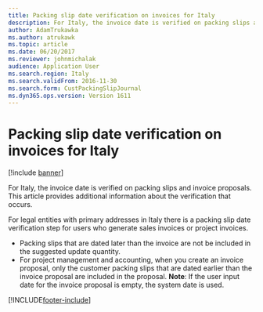 ```yaml
---
title: Packing slip date verification on invoices for Italy
description: For Italy, the invoice date is verified on packing slips and invoice proposals. Learn about the verification that occurs.
author: AdamTrukawka
ms.author: atrukawk
ms.topic: article
ms.date: 06/20/2017
ms.reviewer: johnmichalak
audience: Application User
ms.search.region: Italy
ms.search.validFrom: 2016-11-30
ms.search.form: CustPackingSlipJournal
ms.dyn365.ops.version: Version 1611
---
```


# Packing slip date verification on invoices for Italy

[!include [banner](../../includes/banner.md)]

For Italy, the invoice date is verified on packing slips and invoice proposals. This article provides additional information about the verification that occurs. 

For legal entities with primary addresses in Italy there is a packing slip date verification step for users who generate sales invoices or project invoices.

-   Packing slips that are dated later than the invoice are not be included in the suggested update quantity.
-   For project management and accounting, when you create an invoice proposal, only the customer packing slips that are dated earlier than the invoice proposal are included in the proposal. **Note**: If the user input date for the invoice proposal is empty, the system date is used.






[!INCLUDE[footer-include](../../../includes/footer-banner.md)]
